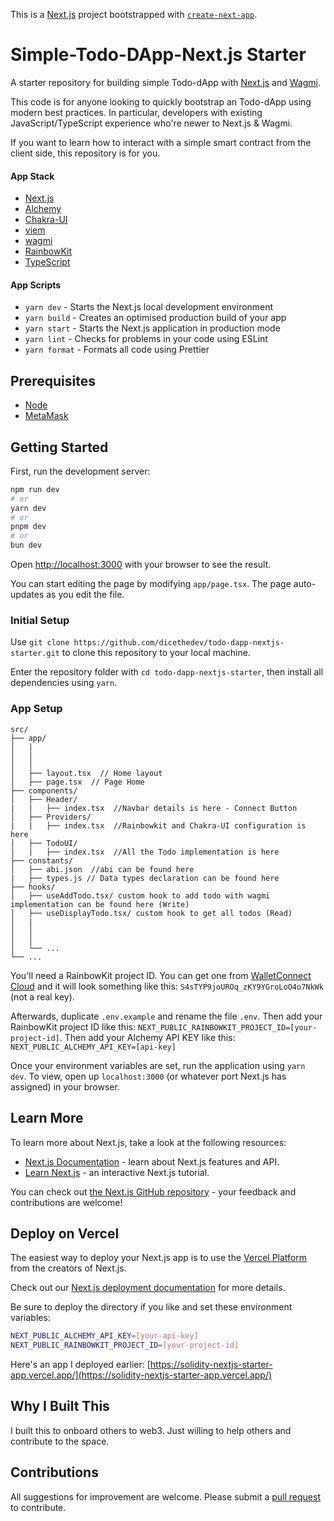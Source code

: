 This is a [Next.js](https://nextjs.org/) project bootstrapped with [`create-next-app`](https://github.com/vercel/next.js/tree/canary/packages/create-next-app).


#  Simple-Todo-DApp-Next.js Starter

A starter repository for building simple Todo-dApp with [Next.js](https://nextjs.org/) and [Wagmi](https://wagmi.sh/).

This code is for anyone looking to quickly bootstrap an Todo-dApp using modern best practices. In particular, developers with existing JavaScript/TypeScript experience who're newer to Next.js & Wagmi.

If you want to learn how to interact with a simple smart contract from the client side, this repository is for you.


#### App Stack

- [Next.js](https://nextjs.org/)
- [Alchemy](https://www.alchemy.com/)
- [Chakra-UI](https://chakra-ui.com/)
- [viem](https://viem.sh/)
- [wagmi](https://wagmi.sh/)
- [RainbowKit](https://www.rainbowkit.com/)
- [TypeScript](https://www.typescriptlang.org/)

#### App Scripts

- `yarn dev` - Starts the Next.js local development environment
- `yarn build` - Creates an optimised production build of your app
- `yarn start` - Starts the Next.js application in production mode
- `yarn lint` - Checks for problems in your code using ESLint
- `yarn format` - Formats all code using Prettier

## Prerequisites

- [Node](https://nodejs.org/en/download/)
- [MetaMask](https://metamask.io/download.html)

## Getting Started

First, run the development server:

```bash
npm run dev
# or
yarn dev
# or
pnpm dev
# or
bun dev
```

Open [http://localhost:3000](http://localhost:3000) with your browser to see the result.

You can start editing the page by modifying `app/page.tsx`. The page auto-updates as you edit the file.

### Initial Setup

Use `git clone https://github.com/dicethedev/todo-dapp-nextjs-starter.git` to clone this repository to your local machine.

Enter the repository folder with `cd todo-dapp-nextjs-starter`, then install all dependencies using `yarn`.

### App Setup


````
src/
├── app/
│   |
│   │  
│   │  
│   ├── layout.tsx  // Home layout 
│   ├── page.tsx  // Page Home
├── components/
│   ├── Header/ 
|   |   ├── index.tsx  //Navbar details is here - Connect Button
│   ├── Providers/ 
|   |   ├── index.tsx  //Rainbowkit and Chakra-UI configuration is here
│   ├── TodoUI/ 
|   |   ├── index.tsx  //All the Todo implementation is here
├── constants/
│   ├── abi.json  //abi can be found here
|   ├── types.js // Data types declaration can be found here
├── hooks/
│   ├── useAddTodo.tsx/ custom hook to add todo with wagmi implementation can be found here (Write)
│   ├── useDisplayTodo.tsx/ custom hook to get all todos (Read)
│   |
│   │    
│   │   
│   └── ...
└── ...
````

You'll need a RainbowKit project ID. You can get one from [WalletConnect Cloud](https://cloud.walletconnect.com/) and it will look something like this: `S4sTYP9joUROq_zKY9YGroLoO4o7NkWk` (not a real key).

Afterwards, duplicate `.env.example` and rename the file `.env`. Then add your RainbowKit project ID like this: `NEXT_PUBLIC_RAINBOWKIT_PROJECT_ID=[your-project-id]`. Then add your Alchemy API KEY like this:  `NEXT_PUBLIC_ALCHEMY_API_KEY=[api-key]` 

Once your environment variables are set, run the application using `yarn dev`. To view, open up `localhost:3000` (or whatever port Next.js has assigned) in your browser.

## Learn More

To learn more about Next.js, take a look at the following resources:

- [Next.js Documentation](https://nextjs.org/docs) - learn about Next.js features and API.
- [Learn Next.js](https://nextjs.org/learn) - an interactive Next.js tutorial.

You can check out [the Next.js GitHub repository](https://github.com/vercel/next.js/) - your feedback and contributions are welcome!

## Deploy on Vercel

The easiest way to deploy your Next.js app is to use the [Vercel Platform](https://vercel.com/new?utm_medium=default-template&filter=next.js&utm_source=create-next-app&utm_campaign=create-next-app-readme) from the creators of Next.js.

Check out our [Next.js deployment documentation](https://nextjs.org/docs/deployment) for more details.


Be sure to deploy the directory if you like and set these environment variables:

```bash
NEXT_PUBLIC_ALCHEMY_API_KEY=[your-api-key]
NEXT_PUBLIC_RAINBOWKIT_PROJECT_ID=[your-project-id]
```

Here's an app I deployed earlier: [https://solidity-nextjs-starter-app.vercel.app/](https://solidity-nextjs-starter-app.vercel.app/)

## Why I Built This

I built this to onboard others to web3. Just willing to help others and contribute to the space.

## Contributions

All suggestions for improvement are welcome. Please submit a [pull request](https://github.com/dicethedev/todo-dapp-nextjs-starter/pulls) to contribute.

